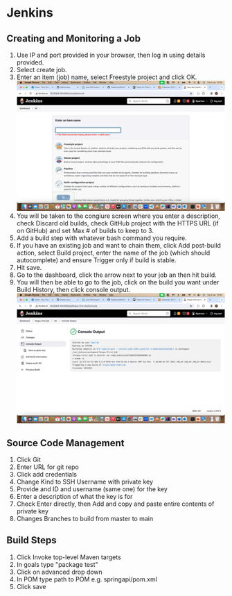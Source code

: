 # Jenkins

## Creating and Monitoring a Job
1. Use IP and port provided in your browser, then log in using details provided.
2. Select create job.
3. Enter an item (job) name, select Freestyle project and click OK.
![Job Creation Screenshot](<../README_images/Job Creation Screenshot.jpg>)
4. You will be taken to the congiure screen where you enter a description, check Discard old builds, check GitHub project with the HTTPS URL (if on GitHub) and set Max # of builds to keep to 3.
5. Add a build step with whatever bash command you require.
6. If you have an existing job and want to chain them, click Add post-build action, select Build project, enter the name of the job (which should autocomplete) and ensure Trigger only if build is stable.
7. Hit save.
8. Go to the dashboard, click the arrow next to your job an then hit build.
9. You will then be able to go to the job, click on the build you want under Build History, then click console output.
![Job Console Output Screenshot](<../README_images/Job Console Output Screenshot.jpg>)

## Source Code Management
1. Click Git
2. Enter URL for git repo
3. Click add credentials
4. Change Kind to SSH Username with private key
5. Provide and ID and username (same one) for the key
6. Enter a description of what the key is for
7. Check Enter directly, then Add and copy and paste entire contents of private key
8. Changes Branches to build from master to main

## Build Steps
1. Click Invoke top-level Maven targets
2. In goals type "package test"
3. Click on advanced drop down
4. In POM type path to POM e.g. springapi/pom.xml
5. Click save